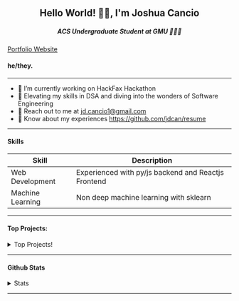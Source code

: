 <h2 align="center">Hello World! 👋🏽, I'm Joshua Cancio</h2>
<h5 align="center">ACS Undergraduate Student at GMU 👩🏽‍💻</h5>

[Portfolio Website](https://jsouffle-personal-portfolio.pages.dev/)

#### he/they. 

 ----

- 🔭 I’m currently working on HackFax Hackathon
- 🚀 Elevating my skills in DSA and diving into the wonders of Software Engineering
- 📨 Reach out to me at jd.cancio1@gmail.com
- 📄 Know about my experiences https://github.com/jdcan/resume

-----

#### Skills

| Skill | Description |
| ----- | ----------- |
| Web Development | Experienced with py/js backend and Reactjs Frontend
| Machine Learning | Non deep machine learning with sklearn |
-----

#### Top Projects:

<details>
  <summary>Top Projects!</summary>
    
   
 
</details>

-----

#### Github Stats

<details>
  <summary>Stats</summary>
<a href="https://github.com/J-Souffle">
  <img src="https://github-readme-stats.vercel.app/api?username=J-Souffle&show_icons=true&hide_border=true&count_private=true" />
</a><a href="https://github.com/J-Souffle">
  <img src="https://github-readme-stats.vercel.app/api/top-langs/?username=J-Souffle&layout=compact&langs_count=9&hide=css,html,jupyter%20notebook&count_private=true" />
</a><a href="https://github.com/J-Souffle">
</details>
  
-----
